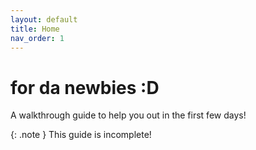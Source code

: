 ```yaml
---
layout: default
title: Home
nav_order: 1
---
```


# for da newbies :D
A walkthrough guide to help you out in the first few days!

{: .note }
This guide is incomplete!


<a id="theme-toggle" onclick="modeSwitcher()"></a>

<script>
	const theme = localStorage.getItem('theme');
		if (theme === "light") {
			document.documentElement.setAttribute('data-theme', 'light');
		}
</script>
<script>
	const userPrefers = getComputedStyle(document.documentElement).getPropertyValue('content');

	if (theme === "dark") {
		document.getElementById("theme-toggle").innerHTML = "Light Mode";
	} else if (theme === "light") {
		document.getElementById("theme-toggle").innerHTML = "Dark Mode";
	} else if  (userPrefers === "dark") {
		document.documentElement.setAttribute('data-theme', 'dark');
		window.localStorage.setItem('theme', 'dark');
		document.getElementById("theme-toggle").innerHTML = "Light Mode";
	} else {
		document.documentElement.setAttribute('data-theme', 'Dark');
		window.localStorage.setItem('theme', 'Dark');
		document.getElementById("theme-toggle").innerHTML = "Dark Mode";
	}

	function modeSwitcher() {
		let currentMode = document.documentElement.getAttribute('data-theme');
		if (currentMode === "dark") {
			document.documentElement.setAttribute('data-theme', 'light');
			window.localStorage.setItem('theme', 'light');
			document.getElementById("theme-toggle").innerHTML = "Dark Mode";
		} else {
			document.documentElement.setAttribute('data-theme', 'dark');
			window.localStorage.setItem('theme', 'dark');
			document.getElementById("theme-toggle").innerHTML = "Light Mode";
		}
	}
</script>